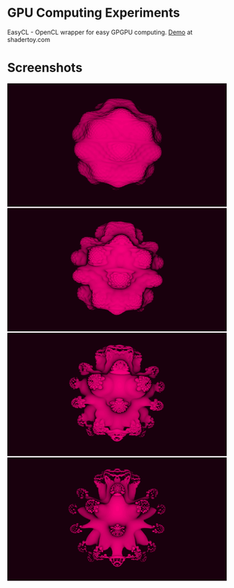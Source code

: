 # GPU Computing Experiments
EasyCL - OpenCL wrapper for easy GPGPU computing.
[Demo](https://www.shadertoy.com/view/Ms2yDt) at shadertoy.com

# Screenshots
![mandelbulb](assets/fourth_mandelbulb.png)
![mandelbulb](assets/third_mandelbulb.png)
![mandelbulb](assets/second_mandelbulb.png)
![mandelbulb](assets/first_mandelbulb.png)
